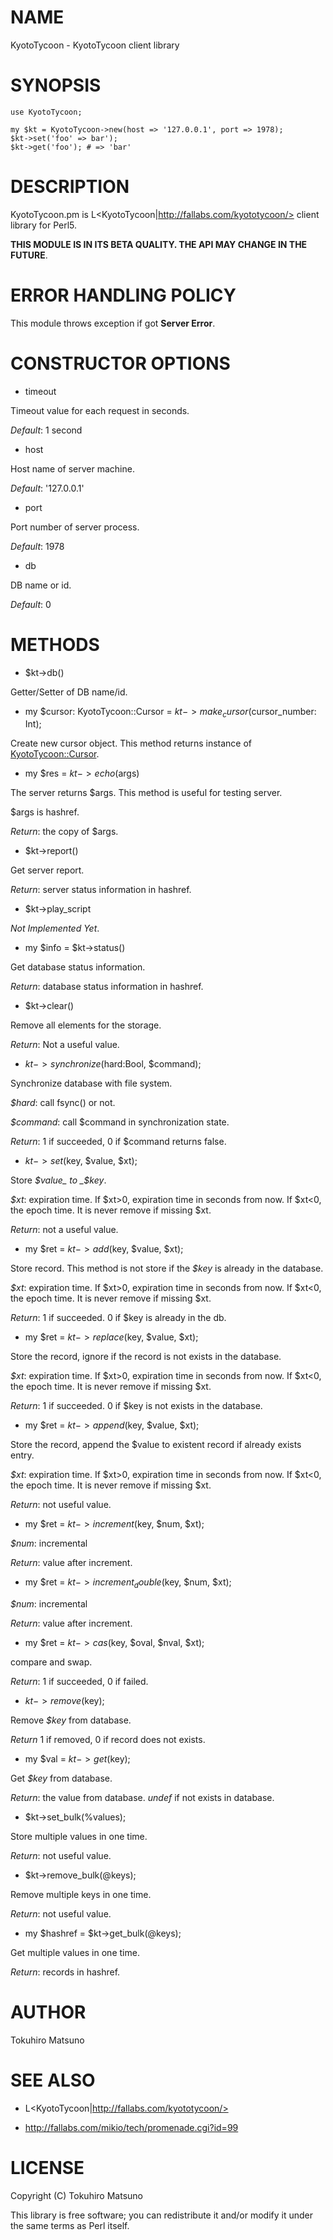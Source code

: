 # NAME

KyotoTycoon - KyotoTycoon client library

# SYNOPSIS

    use KyotoTycoon;

    my $kt = KyotoTycoon->new(host => '127.0.0.1', port => 1978);
    $kt->set('foo' => bar');
    $kt->get('foo'); # => 'bar'

# DESCRIPTION

KyotoTycoon.pm is L<KyotoTycoon|http://fallabs.com/kyototycoon/> client library for Perl5.

__THIS MODULE IS IN ITS BETA QUALITY. THE API MAY CHANGE IN THE FUTURE__.

# ERROR HANDLING POLICY

This module throws exception if got __Server Error__.

# CONSTRUCTOR OPTIONS

- timeout

Timeout value for each request in seconds.

_Default_: 1 second

- host

Host name of server machine.

_Default_: '127.0.0.1'

- port

Port number of server process. 

_Default_: 1978 

- db

DB name or id.

_Default_: 0

# METHODS

- $kt->db()

Getter/Setter of DB name/id.

- my $cursor: KyotoTycoon::Cursor = $kt->make_cursor($cursor_number: Int);

Create new cursor object. This method returns instance of [KyotoTycoon::Cursor](http://search.cpan.org/perldoc?KyotoTycoon::Cursor).

- my $res = $kt->echo($args)

The server returns $args. This method is useful for testing server.

$args is hashref.

_Return_: the copy of $args.

- $kt->report()

Get server report.

_Return_: server status information in hashref.

- $kt->play_script

_Not Implemented Yet_.

- my $info = $kt->status()

Get database status information.

_Return_: database status information in hashref.

- $kt->clear()

Remove all elements for the storage.

_Return_: Not a useful value.

- $kt->synchronize($hard:Bool, $command);

Synchronize database with file system.

_$hard_: call fsync() or not.

_$command_: call $command in synchronization state.

_Return_: 1 if succeeded, 0 if $command returns false.

- $kt->set($key, $value, $xt);

Store _$value_ to _$key_.

_$xt_: expiration time. If $xt>0, expiration time in seconds from now. If $xt<0, the epoch time. It is never remove if missing $xt.

_Return_: not a useful value.

- my $ret = $kt->add($key, $value, $xt);

Store record. This method is not store if the _$key_ is already in the database.

_$xt_: expiration time. If $xt>0, expiration time in seconds from now. If $xt<0, the epoch time. It is never remove if missing $xt.

_Return_: 1 if succeeded. 0 if $key is already in the db.

- my $ret = $kt->replace($key, $value, $xt);

Store the record, ignore if the record is not exists in the database.

_$xt_: expiration time. If $xt>0, expiration time in seconds from now. If $xt<0, the epoch time. It is never remove if missing $xt.

_Return_: 1 if succeeded. 0 if $key is not exists in the database.

- my $ret = $kt->append($key, $value, $xt);

Store the record, append the $value to existent record if already exists entry.

_$xt_: expiration time. If $xt>0, expiration time in seconds from now. If $xt<0, the epoch time. It is never remove if missing $xt.

_Return_: not useful value. 

- my $ret = $kt->increment($key, $num, $xt);

_$num_: incremental

_Return_: value after increment. 

- my $ret = $kt->increment_double($key, $num, $xt);

_$num_: incremental

_Return_: value after increment. 

- my $ret = $kt->cas($key, $oval, $nval, $xt);

compare and swap.

_Return_: 1 if succeeded, 0 if failed.

- $kt->remove($key);

Remove _$key_ from database.

_Return_ 1 if removed, 0 if record does not exists.

- my $val = $kt->get($key);

Get _$key_ from database.

_Return_: the value from database. _undef_ if not exists in database.

- $kt->set_bulk(\%values);

Store multiple values in one time.

_Return_: not useful value.

- $kt->remove_bulk(\@keys);

Remove multiple keys in one time.

_Return_: not useful value.

- my $hashref = $kt->get_bulk(\@keys);

Get multiple values in one time.

_Return_: records in hashref.

# AUTHOR

Tokuhiro Matsuno <tokuhirom AAJKLFJEF GMAIL COM>

# SEE ALSO

- L<KyotoTycoon|http://fallabs.com/kyototycoon/>

- http://fallabs.com/mikio/tech/promenade.cgi?id=99

# LICENSE

Copyright (C) Tokuhiro Matsuno

This library is free software; you can redistribute it and/or modify
it under the same terms as Perl itself.